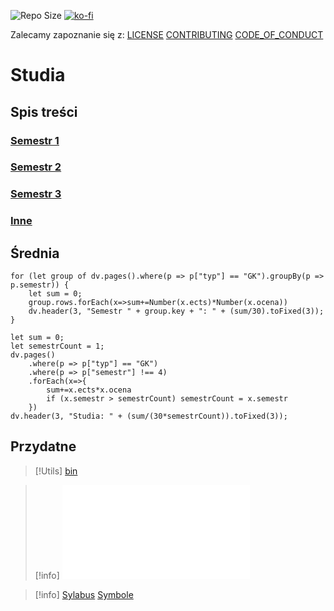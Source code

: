 ![Repo Size](https://img.shields.io/github/repo-size/Xederro/Studia?style=for-the-badge)
[![ko-fi](https://ko-fi.com/img/githubbutton_sm.svg)](https://ko-fi.com/A0A8GJFDV)

Zalecamy zapoznanie się z:
[LICENSE](/LICENSE.md)
[CONTRIBUTING](/CONTRIBUTING.md)
[CODE_OF_CONDUCT](/CODE_OF_CONDUCT.md)

# Studia
## Spis treści
### [Semestr 1](/Notatki/Semestr%201/Semestr%201.md)
### [Semestr 2](/Notatki/Semestr%202/Semestr%202.md)
### [Semestr 3](/Notatki/Semestr%203/Semestr%203.md)

### [Inne](/Notatki/Inne/Inne.md)

## Średnia
```dataviewjs
for (let group of dv.pages().where(p => p["typ"] == "GK").groupBy(p => p.semestr)) {
	let sum = 0;
	group.rows.forEach(x=>sum+=Number(x.ects)*Number(x.ocena))
	dv.header(3, "Semestr " + group.key + ": " + (sum/30).toFixed(3));
}
```
```dataviewjs
let sum = 0;
let semestrCount = 1;
dv.pages()
	.where(p => p["typ"] == "GK")
	.where(p => p["semestr"] !== 4)
	.forEach(x=>{
		sum+=x.ects*x.ocena
		if (x.semestr > semestrCount) semestrCount = x.semestr
	})
dv.header(3, "Studia: " + (sum/(30*semestrCount)).toFixed(3));
```

## Przydatne

>[!Utils]
>[bin](bin/bin.md)

>[!info]
>![Sylabus](Sylabus.pdf)

>[!info]
>[Sylabus](Sylabus.pdf)
>[Symbole](symbols.pdf)